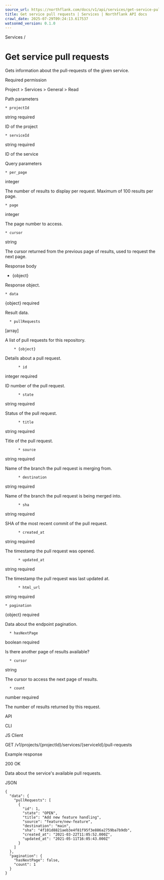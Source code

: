 ```yaml
---
source_url: https://northflank.com/docs/v1/api/services/get-service-pull-requests
title: Get service pull requests | Services | Northflank API docs
crawl_date: 2025-07-29T09:24:13.617537
watsonmd_version: 0.1.0
---
```


Services / 

# Get service pull requests

Gets information about the pull-requests of the given service.

Required permission

Project > Services > General > Read

Path parameters

    * projectId

string required

ID of the project

    * serviceId

string required

ID of the service




Query parameters

    * per_page

integer

The number of results to display per request. Maximum of 100 results per page.

    * page

integer

The page number to access.

    * cursor

string

The cursor returned from the previous page of results, used to request the next page.




Response body

  * {object}

Response object.

    * data

{object} required

Result data.

      * pullRequests

[array]

A list of pull requests for this repository.

        * {object}

Details about a pull request.

          * id

integer required

ID number of the pull request.

          * state

string required

Status of the pull request.

          * title

string required

Title of the pull request.

          * source

string required

Name of the branch the pull request is merging from.

          * destination

string required

Name of the branch the pull request is being merged into.

          * sha

string required

SHA of the most recent commit of the pull request.

          * created_at

string required

The timestamp the pull request was opened.

          * updated_at

string required

The timestamp the pull request was last updated at.

          * html_url

string required

    * pagination

{object} required

Data about the endpoint pagination.

      * hasNextPage

boolean required

Is there another page of results available?

      * cursor

string

The cursor to access the next page of results.

      * count

number required

The number of results returned by this request.




API

CLI

JS Client

GET /v1/projects/{projectId}/services/{serviceId}/pull-requests

Example response

200 OK

Data about the service's available pull requests.

JSON
    
    
    {
      "data": {
        "pullRequests": [
          {
            "id": 1,
            "state": "OPEN",
            "title": "Add new feature handling",
            "source": "feature/new-feature",
            "destination": "main",
            "sha": "4f101d8821aeb3e4f81f95f3e886a2759ba7b9db",
            "created_at": "2021-03-22T11:05:52.000Z",
            "updated_at": "2021-05-11T16:05:43.000Z"
          }
        ]
      },
      "pagination": {
        "hasNextPage": false,
        "count": 1
      }
    }